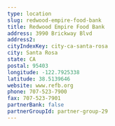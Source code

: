 ```yaml
---
type: location
slug: redwood-empire-food-bank
title: Redwood Empire Food Bank
address: 3990 Brickway Blvd
address2: 
cityIndexKey: city-ca-santa-rosa
city: Santa Rosa
state: CA
postal: 95403
longitude: -122.7925338
latitude: 38.5139646
website: www.refb.org
phone: 707-523-7900
fax: 707-523-7901
partnerBank: false
partnerGroupId: partner-group-29
---
```


